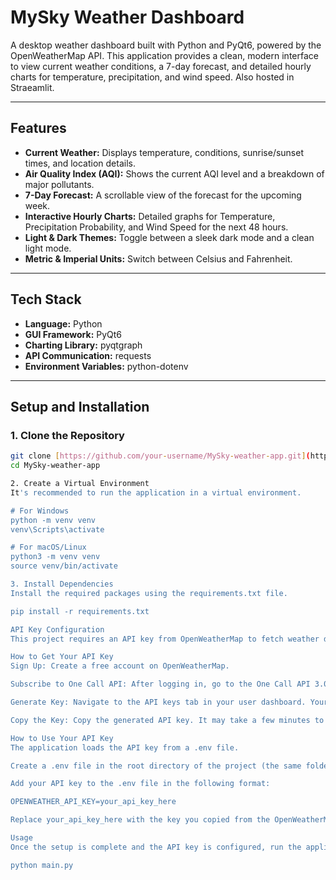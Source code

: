 # MySky Weather Dashboard

A desktop weather dashboard built with Python and PyQt6, powered by the OpenWeatherMap API. This application provides a clean, modern interface to view current weather conditions, a 7-day forecast, and detailed hourly charts for temperature, precipitation, and wind speed. Also hosted in Straeamlit.

---

## Features

- **Current Weather:** Displays temperature, conditions, sunrise/sunset times, and location details.
- **Air Quality Index (AQI):** Shows the current AQI level and a breakdown of major pollutants.
- **7-Day Forecast:** A scrollable view of the forecast for the upcoming week.
- **Interactive Hourly Charts:** Detailed graphs for Temperature, Precipitation Probability, and Wind Speed for the next 48 hours.
- **Light & Dark Themes:** Toggle between a sleek dark mode and a clean light mode.
- **Metric & Imperial Units:** Switch between Celsius and Fahrenheit.

---

## Tech Stack

- **Language:** Python 
- **GUI Framework:** PyQt6
- **Charting Library:** pyqtgraph
- **API Communication:** requests
- **Environment Variables:** python-dotenv

---

## Setup and Installation

### 1. Clone the Repository

```bash
git clone [https://github.com/your-username/MySky-weather-app.git](https://github.com/your-username/MySky-weather-app.git)
cd MySky-weather-app

2. Create a Virtual Environment
It's recommended to run the application in a virtual environment.

# For Windows
python -m venv venv
venv\Scripts\activate

# For macOS/Linux
python3 -m venv venv
source venv/bin/activate

3. Install Dependencies
Install the required packages using the requirements.txt file.

pip install -r requirements.txt

API Key Configuration
This project requires an API key from OpenWeatherMap to fetch weather data. The application uses the One Call API 3.0, which is available under their free plan.

How to Get Your API Key
Sign Up: Create a free account on OpenWeatherMap.

Subscribe to One Call API: After logging in, go to the One Call API 3.0 page and click the "Get API key and subscribe" button in the "Free" plan section.

Generate Key: Navigate to the API keys tab in your user dashboard. Your default key should be listed here. You can generate additional keys if needed.

Copy the Key: Copy the generated API key. It may take a few minutes to become active.

How to Use Your API Key
The application loads the API key from a .env file.

Create a .env file in the root directory of the project (the same folder as main.py).

Add your API key to the .env file in the following format:

OPENWEATHER_API_KEY=your_api_key_here

Replace your_api_key_here with the key you copied from the OpenWeatherMap dashboard. The .gitignore file is already configured to prevent this file from being uploaded to GitHub.

Usage
Once the setup is complete and the API key is configured, run the application with the following command:

python main.py
